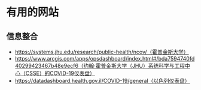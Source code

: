 # 有用的网站

## 信息整合

- https://systems.jhu.edu/research/public-health/ncov/（霍普金斯大学）
- https://www.arcgis.com/apps/opsdashboard/index.html#/bda7594740fd40299423467b48e9ecf6（约翰·霍普金斯大学（JHU）系统科学与工程中心（CSSE）的COVID-19仪表盘）
- https://datadashboard.health.gov.il/COVID-19/general（以色列仪表盘）